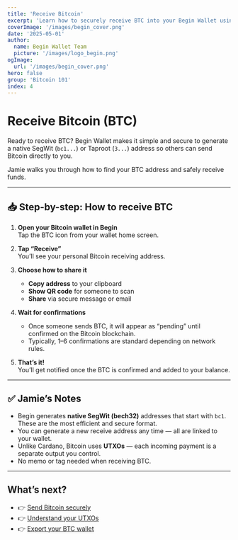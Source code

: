 ```yaml
---
title: 'Receive Bitcoin'
excerpt: 'Learn how to securely receive BTC into your Begin Wallet using your native SegWit address.'
coverImage: '/images/begin_cover.png'
date: '2025-05-01'
author:
  name: Begin Wallet Team
  picture: '/images/logo_begin.png'
ogImage:
  url: '/images/begin_cover.png'
hero: false
group: 'Bitcoin 101'
index: 4
---
```


# Receive Bitcoin (BTC)

Ready to receive BTC? Begin Wallet makes it simple and secure to generate a native SegWit (`bc1...`) or Taproot (`3...`) address so others can send Bitcoin directly to you.

Jamie walks you through how to find your BTC address and safely receive funds.

---

## 📥 Step-by-step: How to receive BTC

1. **Open your Bitcoin wallet in Begin**  
   Tap the BTC icon from your wallet home screen.

2. **Tap “Receive”**  
   You’ll see your personal Bitcoin receiving address.

3. **Choose how to share it**  
   - **Copy address** to your clipboard  
   - **Show QR code** for someone to scan  
   - **Share** via secure message or email

4. **Wait for confirmations**  
   - Once someone sends BTC, it will appear as “pending” until confirmed on the Bitcoin blockchain.
   - Typically, 1–6 confirmations are standard depending on network rules.

5. **That’s it!**  
   You’ll get notified once the BTC is confirmed and added to your balance.

---

## ✅ Jamie’s Notes

- Begin generates **native SegWit (bech32)** addresses that start with `bc1`. These are the most efficient and secure format.
- You can generate a new receive address any time — all are linked to your wallet.
- Unlike Cardano, Bitcoin uses **UTXOs** — each incoming payment is a separate output you control.
- No memo or tag needed when receiving BTC.

---

## What’s next?

- 👉 [Send Bitcoin securely](#)  
- 👉 [Understand your UTXOs](#)  
- 👉 [Export your BTC wallet](#)
